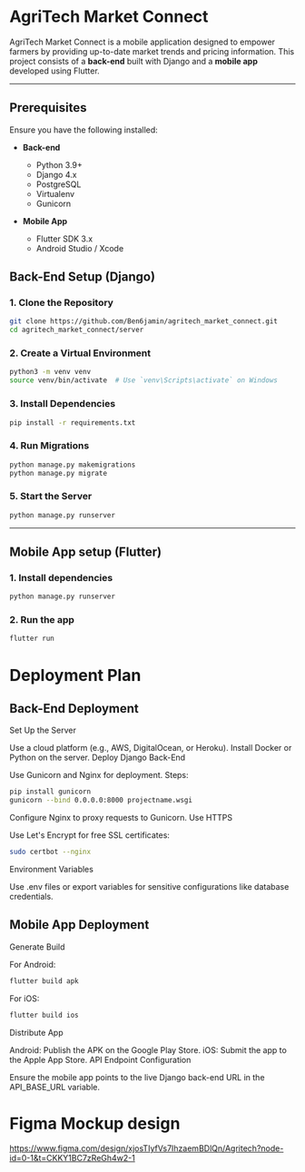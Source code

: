 # AgriTech Market Connect

AgriTech Market Connect is a mobile application designed to empower farmers by providing up-to-date market trends and pricing information. This project consists of a **back-end** built with Django and a **mobile app** developed using Flutter.

---

## Prerequisites

Ensure you have the following installed:

- **Back-end**
  - Python 3.9+  
  - Django 4.x  
  - PostgreSQL  
  - Virtualenv  
  - Gunicorn  

- **Mobile App**
  - Flutter SDK 3.x  
  - Android Studio / Xcode  


## Back-End Setup (Django)

### 1. Clone the Repository
```bash
git clone https://github.com/Ben6jamin/agritech_market_connect.git
cd agritech_market_connect/server
```

### 2. Create a Virtual Environment
```bash
python3 -m venv venv
source venv/bin/activate  # Use `venv\Scripts\activate` on Windows
```

### 3. Install Dependencies
```bash
pip install -r requirements.txt
```
### 4. Run Migrations
```bash
python manage.py makemigrations
python manage.py migrate
```

### 5. Start the Server
```bash
python manage.py runserver
``` 
------

## Mobile App setup (Flutter)

### 1. Install dependencies
```bash
python manage.py runserver
```

### 2. Run the app
```bash
flutter run
```


# Deployment Plan
## Back-End Deployment
Set Up the Server

Use a cloud platform (e.g., AWS, DigitalOcean, or Heroku).
Install Docker or Python on the server.
Deploy Django Back-End

Use Gunicorn and Nginx for deployment.
Steps:
```bash
pip install gunicorn
gunicorn --bind 0.0.0.0:8000 projectname.wsgi
```
Configure Nginx to proxy requests to Gunicorn.
Use HTTPS

Use Let's Encrypt for free SSL certificates:
```bash
sudo certbot --nginx
```
Environment Variables

Use .env files or export variables for sensitive configurations like database credentials.

## Mobile App Deployment
Generate Build

For Android:
```bash
flutter build apk
```
For iOS:
```bash
flutter build ios
```

Distribute App

Android: Publish the APK on the Google Play Store.
iOS: Submit the app to the Apple App Store.
API Endpoint Configuration

Ensure the mobile app points to the live Django back-end URL in the API_BASE_URL variable.

# Figma Mockup design
   
   https://www.figma.com/design/xjosTIyfVs7IhzaemBDlQn/Agritech?node-id=0-1&t=CKKY1BC7zReGh4w2-1
   